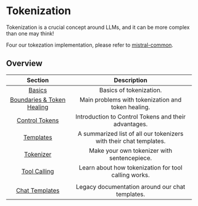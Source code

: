 # Tokenization

Tokenization is a crucial concept around LLMs, and it can be more complex than one may think!

Four our tokezation implementation, please refer to [mistral-common](https://github.com/mistralai/mistral-common).

## Overview

| Section                  | Description                                                                 |
|:------------------------:|:---------------------------------------------------------------------------:|
| [Basics](basics.md)               | Basics of tokenization. |
| [Boundaries & Token Healing](boundaries.md)               | Main problems with tokenization and token healing. |
| [Control Tokens](control_tokens.md)               | Introduction to Control Tokens and their advantages. |
| [Templates](templates.md)               | A summarized list of all our tokenizers with their chat templates.           |
| [Tokenizer](tokenizer.md)          | Make your own tokenizer with sentencepiece.                             |
| [Tool Calling](tool_calling.md)          | Learn about how tokenization for tool calling works.                            |
|          |                            |
| [Chat Templates](chat_templates.md)          | Legacy documentation around our chat templates.                             |
